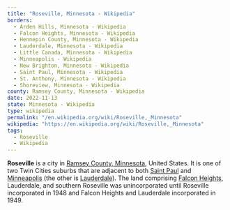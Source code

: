 ```yaml
---
title: "Roseville, Minnesota - Wikipedia"
borders:
  - Arden Hills, Minnesota - Wikipedia
  - Falcon Heights, Minnesota - Wikipedia
  - Hennepin County, Minnesota - Wikipedia
  - Lauderdale, Minnesota - Wikipedia
  - Little Canada, Minnesota - Wikipedia
  - Minneapolis - Wikipedia
  - New Brighton, Minnesota - Wikipedia
  - Saint Paul, Minnesota - Wikipedia
  - St. Anthony, Minnesota - Wikipedia
  - Shoreview, Minnesota - Wikipedia
county: Ramsey County, Minnesota - Wikipedia
date: 2022-11-13
state: Minnesota - Wikipedia
type: wikipedia
permalink: "/en.wikipedia.org/wiki/Roseville,_Minnesota"
wikipedia: "https://en.wikipedia.org/wiki/Roseville,_Minnesota"
tags:
  - Roseville
  - Wikipedia
---
```

**Roseville** is a city in [Ramsey County, Minnesota](/en.wikipedia.org/wiki/Ramsey_County,_Minnesota), United States. It is one of two Twin Cities suburbs that are adjacent to both [Saint Paul](/en.wikipedia.org/wiki/Saint_Paul,_Minnesota) and [Minneapolis](/en.wikipedia.org/wiki/Minneapolis) (the other is [Lauderdale](/en.wikipedia.org/wiki/Lauderdale,_Minnesota)). The land comprising [Falcon Heights](/en.wikipedia.org/wiki/Falcon_Heights,_Minnesota), Lauderdale, and southern Roseville was unincorporated until Roseville incorporated in 1948 and Falcon Heights and Lauderdale incorporated in 1949.